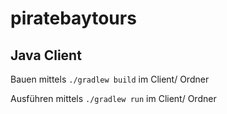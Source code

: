 # piratebaytours

## Java Client
Bauen mittels `./gradlew build` im Client/ Ordner 

Ausführen mittels `./gradlew run` im Client/ Ordner
